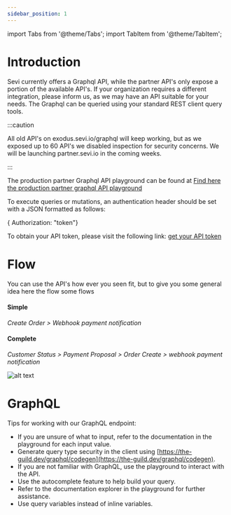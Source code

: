 ```yaml
---
sidebar_position: 1
---
```

import Tabs from '@theme/Tabs';
import TabItem from '@theme/TabItem';

# Introduction

Sevi currently offers a Graphql API, while the partner API's only expose a portion of the available API's. If your organization requires a different integration, please inform us, as we may have an API suitable for your needs. The Graphql can be queried using your standard REST client query tools.


:::caution

All old API's on exodus.sevi.io/graphql will keep working, but as we exposed up to 60 API's we disabled inspection for security concerns. We will be launching partner.sevi.io in the coming weeks.

:::

The production partner Graphql API playground can be found at [Find here the production partner graphql API playground](https://partner.sevi.io/graphql)

To execute queries or mutations, an authentication header should be set with a JSON formatted as follows:

{ Authorization: "token"}

To obtain your API token, please visit the following link: [get your API token](/docs/developer/APItoken)

# Flow

You can use the API's how ever you seen fit, but to give you some general idea here the flow some flows

<!-- [![1683877949551](/img/api/apiFlow.jpg)]() -->

#### Simple

*Create Order > Webhook payment notification*

#### Complete

*Customer Status > Payment Proposal > Order Create > webhook payment notification*

![alt text](/img/api/apiFlow.jpg "flow")

# GraphQL

Tips for working with our GraphQL endpoint:

* If you are unsure of what to input, refer to the documentation in the playground for each input value.
* Generate query type security in the client using [https://the-guild.dev/graphql/codegen](https://the-guild.dev/graphql/codegen).
* If you are not familiar with GraphQL, use the playground to interact with the API.
* Use the autocomplete feature to help build your query.
* Refer to the documentation explorer in the playground for further assistance.
* Use query variables instead of inline variables.
